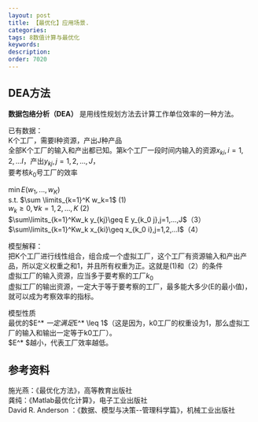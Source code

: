 ```yaml
---
layout: post
title: 【最优化】应用场景.
categories:
tags: 8数值计算与最优化
keywords:
description:
order: 7020
---
```

## DEA方法
**数据包络分析（DEA）** 是用线性规划方法去计算工作单位效率的一种方法。  


已有数据：  
K个工厂，需要I种资源，产出J种产品  
全部K个工厂的输入和产出都已知。第k个工厂一段时间内输入的资源$x_{ki},i=1,2,...I$，产出$y_{kj},j=1,2,...,J$，  
要考核$k_0$号工厂的效率  


$\min E(w_1,...,w_K)$  
s.t. $\sum \limits_{k=1}^K w_k=1$ (1)  
$w_{k}\geq 0,\forall k=1,2,...,K$ (2)  
$\sum\limits_{k=1}^Kw_k y_{kj}\geq E y_{k_0 j},j=1,...,J$（3）  
$\sum\limits_{k=1}^Kw_k x_{ki}\geq x_{k_0 i},j=1,2,...I$（4）  


模型解释：  
把K个工厂进行线性组合，组合成一个虚拟工厂，这个工厂有资源输入和产出产品，所以定义权重之和1，并且所有权重为正。这就是(1)和（2）的条件  
虚拟工厂的输入资源，应当多于要考察的工厂$k_0$  
虚拟工厂的输出资源，一定大于等于要考察的工厂，最多能大多少(E的最小值)，就可以成为考察效率的指标。  


模型性质  
最优的$E^* $一定满足$E^* \leq 1$（这是因为，k0工厂的权重设为1，那么虚拟工厂的输入和输出一定等于k0工厂）。  
$E^* $越小，代表工厂效率越低。  



## 参考资料
施光燕：《最优化方法》，高等教育出版社  
龚纯：《Matlab最优化计算》，电子工业出版社  
David R. Anderson ：《数据、模型与决策--管理科学篇》，机械工业出版社  
